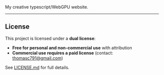 My creative typescript/WebGPU website.

---

## License

This project is licensed under a **dual license**:  
- **Free for personal and non-commercial use** with attribution  
- **Commercial use requires a paid license** (contact: thomasc791@gmail.com)  

See [LICENSE.md](./LICENSE.md) for full details.
